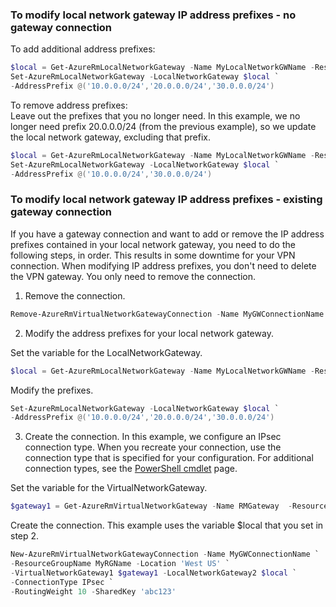 ### <a name="noconnection"></a>To modify local network gateway IP address prefixes - no gateway connection

To add additional address prefixes:

```powershell
$local = Get-AzureRmLocalNetworkGateway -Name MyLocalNetworkGWName -ResourceGroupName MyRGName `
Set-AzureRmLocalNetworkGateway -LocalNetworkGateway $local `
-AddressPrefix @('10.0.0.0/24','20.0.0.0/24','30.0.0.0/24')
```

To remove address prefixes:<br>
Leave out the prefixes that you no longer need. In this example, we no longer need prefix 20.0.0.0/24 (from the previous example), so we update the local network gateway, excluding that prefix.

```powershell
$local = Get-AzureRmLocalNetworkGateway -Name MyLocalNetworkGWName -ResourceGroupName MyRGName `
Set-AzureRmLocalNetworkGateway -LocalNetworkGateway $local `
-AddressPrefix @('10.0.0.0/24','30.0.0.0/24')
```

### <a name="withconnection"></a>To modify local network gateway IP address prefixes - existing gateway connection

If you have a gateway connection and want to add or remove the IP address prefixes contained in your local network gateway, you need to do the following steps, in order. This results in some downtime for your VPN connection. When modifying IP address prefixes, you don't need to delete the VPN gateway. You only need to remove the connection.


1. Remove the connection.

  ```powershell
  Remove-AzureRmVirtualNetworkGatewayConnection -Name MyGWConnectionName -ResourceGroupName MyRGName
  ```
2. Modify the address prefixes for your local network gateway.
   
  Set the variable for the LocalNetworkGateway.

  ```powershell
  $local = Get-AzureRmLocalNetworkGateway -Name MyLocalNetworkGWName -ResourceGroupName MyRGName
  ```
   
  Modify the prefixes.
   
  ```powershell
  Set-AzureRmLocalNetworkGateway -LocalNetworkGateway $local `
  -AddressPrefix @('10.0.0.0/24','20.0.0.0/24','30.0.0.0/24')
  ```
3. Create the connection. In this example, we configure an IPsec connection type. When you recreate your connection, use the connection type that is specified for your configuration. For additional connection types, see the [PowerShell cmdlet](https://msdn.microsoft.com/library/mt603611.aspx) page.
   
  Set the variable for the VirtualNetworkGateway.

  ```powershell
  $gateway1 = Get-AzureRmVirtualNetworkGateway -Name RMGateway  -ResourceGroupName MyRGName
  ```
   
  Create the connection. This example uses the variable $local that you set in step 2.

  ```powershell
  New-AzureRmVirtualNetworkGatewayConnection -Name MyGWConnectionName `
  -ResourceGroupName MyRGName -Location 'West US' `
  -VirtualNetworkGateway1 $gateway1 -LocalNetworkGateway2 $local `
  -ConnectionType IPsec `
  -RoutingWeight 10 -SharedKey 'abc123'
  ```